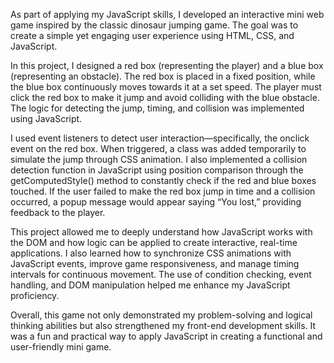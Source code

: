 As part of applying my JavaScript skills, I developed an interactive mini web game inspired by the classic dinosaur jumping game. The goal was to create a simple yet engaging user experience using HTML, CSS, and JavaScript.

In this project, I designed a red box (representing the player) and a blue box (representing an obstacle). The red box is placed in a fixed position, while the blue box continuously moves towards it at a set speed. The player must click the red box to make it jump and avoid colliding with the blue obstacle. The logic for detecting the jump, timing, and collision was implemented using JavaScript.

I used event listeners to detect user interaction—specifically, the onclick event on the red box. When triggered, a class was added temporarily to simulate the jump through CSS animation. I also implemented a collision detection function in JavaScript using position comparison through the getComputedStyle() method to constantly check if the red and blue boxes touched. If the user failed to make the red box jump in time and a collision occurred, a popup message would appear saying “You lost,” providing feedback to the player.

This project allowed me to deeply understand how JavaScript works with the DOM and how logic can be applied to create interactive, real-time applications. I also learned how to synchronize CSS animations with JavaScript events, improve game responsiveness, and manage timing intervals for continuous movement. The use of condition checking, event handling, and DOM manipulation helped me enhance my JavaScript proficiency.

Overall, this game not only demonstrated my problem-solving and logical thinking abilities but also strengthened my front-end development skills. It was a fun and practical way to apply JavaScript in creating a functional and user-friendly mini game.

